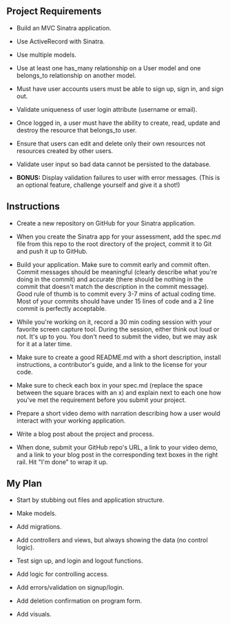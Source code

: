 ## Project Requirements ##


- Build an MVC Sinatra application.


- Use ActiveRecord with Sinatra.

- Use multiple models.

- Use at least one has_many relationship on a User model and one belongs_to relationship on another model.

- Must have user accounts users must be able to sign up, sign in, and sign out.

- Validate uniqueness of user login attribute (username or email).

- Once logged in, a user must have the ability to create, read, update and destroy the resource that belongs_to user.

- Ensure that users can edit and delete only their own resources not resources created by other users.

- Validate user input so bad data cannot be persisted to the database.

- **BONUS:** Display validation failures to user with error messages. (This is an optional feature, challenge yourself and give it a shot!)

## Instructions ##
- Create a new repository on GitHub for your Sinatra application.

- When you create the Sinatra app for your assessment, add the spec.md file from this repo to the root directory of the project, commit it to Git and push 
it up to GitHub.

- Build your application. Make sure to commit early and commit often. Commit messages should be meaningful (clearly describe what you're doing in the commit) and accurate (there should be nothing in the commit that doesn't match the description in the commit message). Good rule of thumb is to commit every 3-7 mins of actual coding time. Most of your commits should have under 15 lines of code and a 2 line commit is perfectly acceptable.

- While you're working on it, record a 30 min coding session with your favorite screen capture tool. During the session, either think out loud or not. It's up to you. You don't need to submit the video, but we may ask for it at a later time.

- Make sure to create a good README.md with a short description, install instructions, a contributor's guide, and a link to the license for your code.

- Make sure to check each box in your spec.md (replace the space between the square braces with an x) and explain next to each one how you've met the requirement before you submit your project.

- Prepare a short video demo with narration describing how a user would interact with your working application.

- Write a blog post about the project and process.

- When done, submit your GitHub repo's URL, a link to your video demo, and a link to your blog post in the corresponding text boxes in the right rail. Hit "I'm done" to wrap it up.

## My Plan ##

- Start by stubbing out files and application structure.

- Make models.

- Add migrations.

- Add controllers and views, but always showing the data (no control logic).

- Test sign up, and login and logout functions. 

- Add logic for controlling access.

- Add errors/validation on signup/login.

- Add deletion confirmation on program form.

- Add visuals.
